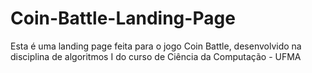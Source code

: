 # Coin-Battle-Landing-Page
Esta é uma landing page feita para o jogo Coin Battle, desenvolvido na disciplina de algoritmos I do curso de Ciência da Computação - UFMA
